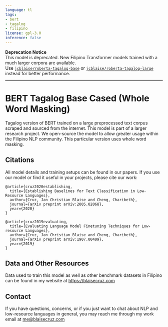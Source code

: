 ```yaml
---
language: tl
tags:
- bert
- tagalog
- filipino
license: gpl-3.0
inference: false
---
```


**Deprecation Notice**  
This model is deprecated. New Filipino Transformer models trained with a much larger corpora are available.  
Use [`jcblaise/roberta-tagalog-base`](https://huggingface.co/jcblaise/roberta-tagalog-base) or [`jcblaise/roberta-tagalog-large`](https://huggingface.co/jcblaise/roberta-tagalog-large) instead for better performance.

---

# BERT Tagalog Base Cased (Whole Word Masking)
Tagalog version of BERT trained on a large preprocessed text corpus scraped and sourced from the internet. This model is part of a larger research project. We open-source the model to allow greater usage within the Filipino NLP community. This particular version uses whole word masking.

## Citations
All model details and training setups can be found in our papers. If you use our model or find it useful in your projects, please cite our work:

```
@article{cruz2020establishing,
  title={Establishing Baselines for Text Classification in Low-Resource Languages},
  author={Cruz, Jan Christian Blaise and Cheng, Charibeth},
  journal={arXiv preprint arXiv:2005.02068},
  year={2020}
}

@article{cruz2019evaluating,
  title={Evaluating Language Model Finetuning Techniques for Low-resource Languages},
  author={Cruz, Jan Christian Blaise and Cheng, Charibeth},
  journal={arXiv preprint arXiv:1907.00409},
  year={2019}
}
```

## Data and Other Resources
Data used to train this model as well as other benchmark datasets in Filipino can be found in my website at https://blaisecruz.com

## Contact
If you have questions, concerns, or if you just want to chat about NLP and low-resource languages in general, you may reach me through my work email at me@blaisecruz.com

